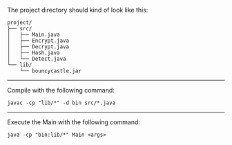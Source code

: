 The project directory should kind of look like this:

```
project/
├── src/
│   ├── Main.java
│   ├── Encrypt.java
│   ├── Decrypt.java
│   ├── Hash.java
│   └── Detect.java
└── lib/
    └── bouncycastle.jar
```

----------------------------------------------------------------------------------------------------------------------------

Compile with the following command:

```javac -cp "lib/*" -d bin src/*.java```

----------------------------------------------------------------------------------------------------------------------------

Execute the Main with the following command:

```java -cp "bin:lib/*" Main <args>```

